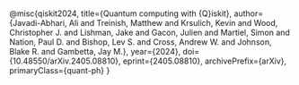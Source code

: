#
@misc{qiskit2024,
      title={Quantum computing with {Q}iskit},
      author={Javadi-Abhari, Ali and Treinish, Matthew and Krsulich, Kevin and Wood, Christopher J. and Lishman, Jake and Gacon, Julien and Martiel, Simon and Nation, Paul D. and Bishop, Lev S. and Cross, Andrew W. and Johnson, Blake R. and Gambetta, Jay M.},
      year={2024},
      doi={10.48550/arXiv.2405.08810},
      eprint={2405.08810},
      archivePrefix={arXiv},
      primaryClass={quant-ph}
}

